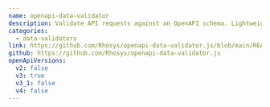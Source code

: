 ```yaml
---
name: openapi-data-validator
description: Validate API requests against an OpenAPI schema. Lightweight, focused, and integrates with any framework
categories:
  - data-validators
link: https://github.com/Rhosys/openapi-data-validator.js/blob/main/README.md
github: https://github.com/Rhosys/openapi-data-validator.js
openApiVersions:
  v2: false
  v3: true
  v3_1: false
  v4: false
---
```

